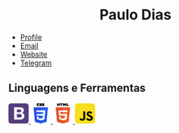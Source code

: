 <h1 align="center">Paulo Dias</h1>

- [Profile](https://github.com/diasPaulo "Paulo Dias")
- [Email](mailto:paulodias.br@gmail.com?subject=Olá "Olá")
- [Website](https://diaspaulo.github.io "Bem-vindo")
- [Telegram](https://t.me/DiasPH "Diga oi")

<!--
**diasPaulo/diasPaulo** is a ✨ _special_ ✨ repository because its `README.md` (this file) appears on your GitHub profile.

Here are some ideas to get you started:

- 🔭 I’m currently working on ...
- 🌱 I’m currently learning ...
- 👯 I’m looking to collaborate on ...
- 🤔 I’m looking for help with ...
- 💬 Ask me about ...
- 📫 How to reach me: ...
- 😄 Pronouns: ...
- ⚡ Fun fact: ...
-->

<!-- <h2>Contato</h2>
<p>
  <a href="https://linkedin.com/in/paulo-dias-8b8bb522" target="blank"><img src="./assets/images/linkedin-svgrepo-com.svg" alt="Linkedin" height="40" width="40" /></a>
  <a href="https://t.me/DiasPH" target="blank"><img src="./assets/images/telegram-svgrepo-com.svg" alt="Telegram" height="40" width="40" /></a>
</p> -->

<h2>Linguagens e Ferramentas</h2>
<p>
  <a href="https://getbootstrap.com" target="_blank"> <img src="./assets/images/bootstrap-svgrepo-com.svg" alt="bootstrap" width="40" height="40"/> </a>
  <a href="https://www.w3schools.com/css/" target="_blank"> <img src="./assets/images/css-3-logo-svgrepo-com.svg" alt="CSS3" width="40" height="40"/> </a>
  <a href="https://www.w3.org/html/" target="_blank"> <img src="./assets/images/html-5-svgrepo-com.svg" alt="HTML5" width="40" height="40"/> </a>
  <a href="https://developer.mozilla.org/en-US/docs/Web/JavaScript" target="_blank"> <img src="./assets/images/javascript-svgrepo-com.svg" alt="javascript" width="40" height="40"/> </a>
</p>